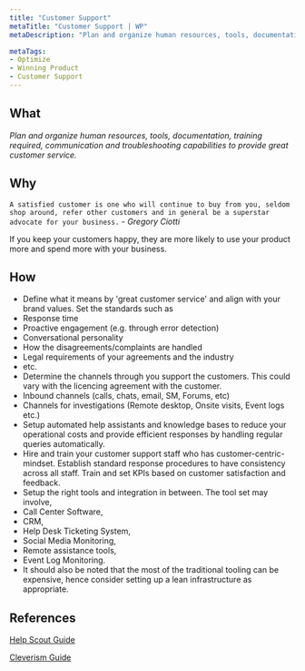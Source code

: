 ```yaml
---
title: "Customer Support"
metaTitle: "Customer Support | WP"
metaDescription: "Plan and organize human resources, tools, documentation, training required, communication and troubleshooting capabilities to provide great customer service."

metaTags:
- Optimize
- Winning Product
- Customer Support
---
```


## What
_Plan and organize human resources, tools, documentation, training required, communication and troubleshooting capabilities to provide great customer service._

## Why
`A satisfied customer is one who will continue to buy from you, seldom shop around, refer other customers and in general be a superstar advocate for your business.` - _Gregory Ciotti_

If you keep your customers happy, they are more likely to use your product more and spend more with your business.

## How
- Define what it means by 'great customer service' and align with your brand values. Set the standards such as
- Response time
- Proactive engagement (e.g. through error detection)
- Conversational personality
- How the disagreements/complaints are handled
- Legal requirements of your agreements and the industry
- etc.
- Determine the channels through you support the customers. This could vary with the licencing agreement with the customer.
- Inbound channels (calls, chats, email, SM, Forums, etc)
- Channels for investigations (Remote desktop, Onsite visits, Event logs etc.)
- Setup automated help assistants and knowledge bases to reduce your operational costs and provide efficient responses by handling regular queries automatically.
- Hire and train your customer support staff who has customer-centric-mindset. Establish standard response procedures to have consistency across all staff. Train and set KPIs based on customer satisfaction and feedback.
- Setup the right tools and integration in between. The tool set may involve,
- Call Center Software,
- CRM,
- Help Desk Ticketing System,
- Social Media Monitoring,
- Remote assistance tools,
- Event Log Monitoring.
- It should also be noted that the most of the traditional tooling can be expensive, hence consider setting up a lean infrastructure as appropriate.

## References
[Help Scout Guide](https://www.helpscout.com/helpu/customer-support-department/)

[Cleverism Guide](https://www.cleverism.com/how-to-build-successful-customer-service-department/)